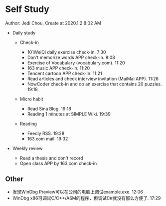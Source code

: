 # Self Study

Author: Jedi Chou, Create at 2020.1.2 8:02 AM

* Daily study
  * Check-in
    * 101WeiQi daily exercise check-in. 7:30
    * Don't memorize words APP check-in. 8:08
    * Exercise of Vocabulary (vocabulary.com). 11:20
    * 163 music APP check-in. 11:20
    * Tencent cartoon APP check-in. 11:21
    * Read articles and check interview invitation (MaiMai APP). 11:26
    * NowCoder check-in and do an exercise that contains 20 puzzles. 19:18

  * Micro habit
    * Read Sina Blog. 19:18
    * Reading 1 minutes at SIMPLE Wiki. 19:39

  * Reading
    * Feedly RSS. 19:28
    * 163.com mail. 19:32

* Weekly review
  * Read a thesis and don't record
  * Open class APP by 163.com check-in

## Other

* 发现WinDbg Preview可以在公司的电脑上调试example.exe. 12:06
* WinDbg x86可调试C/C++/ASM的程序，但调试C#就没有那么方便了. 17:29
